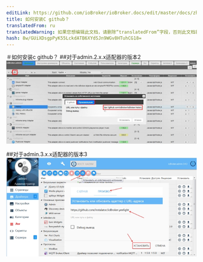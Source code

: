 ```yaml
---
editLink: https://github.com/ioBroker/ioBroker.docs/edit/master/docs/zh-cn/faq/_050_advanced/030_install_adapter_from_github.md
title: 如何安装C github？
translatedFrom: ru
translatedWarning: 如果您想编辑此文档，请删除“translatedFrom”字段，否则此文档将再次自动翻译
hash: 8w/GUiXDsgpPyK55LckdATB6XYdSJn9WGv8HTuhCG18=
---
```

＃如何安装c github？
##对于admin.2.x.x适配器的版本2
![](../../../ru/faq/_050_advanced/media/030_install_adapter_from_github2.jpg)

##对于admin.3.x.x适配器的版本3
![](../../../ru/faq/_050_advanced/media/030_install_adapter_from_github3.jpg)